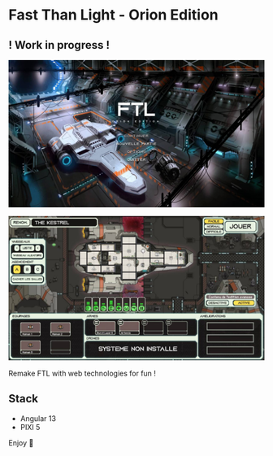 # Fast Than Light - Orion Edition
## ! Work in progress !

![Game Home Menu](./preview.jpg)

![Game Shed View](./preview-shed.jpeg)

Remake FTL with web technologies for fun !

## Stack
- Angular 13
- PIXI 5

Enjoy 🥳
